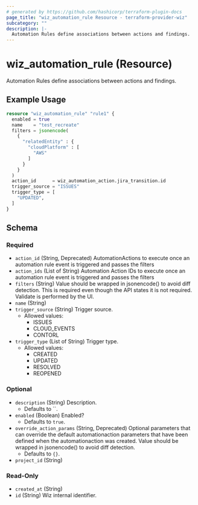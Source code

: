 ```yaml
---
# generated by https://github.com/hashicorp/terraform-plugin-docs
page_title: "wiz_automation_rule Resource - terraform-provider-wiz"
subcategory: ""
description: |-
  Automation Rules define associations between actions and findings.
---
```


# wiz_automation_rule (Resource)

Automation Rules define associations between actions and findings.

## Example Usage

```terraform
resource "wiz_automation_rule" "rule1" {
  enabled = true
  name    = "test_recreate"
  filters = jsonencode(
    {
      "relatedEntity" : {
        "cloudPlatform" : [
          "AWS"
        ]
      }
    }
  )
  action_id      = wiz_automation_action.jira_transition.id
  trigger_source = "ISSUES"
  trigger_type = [
    "UPDATED",
  ]
}
```

<!-- schema generated by tfplugindocs -->
## Schema

### Required

- `action_id` (String, Deprecated) AutomationActions to execute once an automation rule event is triggered and passes the filters
- `action_ids` (List of String) Automation Action IDs to execute once an automation rule event is triggered and passes the filters
- `filters` (String) Value should be wrapped in jsonencode() to avoid diff detection. This is required even though the API states it is not required.  Validate is performed by the UI.
- `name` (String)
- `trigger_source` (String) Trigger source.
    - Allowed values: 
        - ISSUES
        - CLOUD_EVENTS
        - CONTORL
- `trigger_type` (List of String) Trigger type.
    - Allowed values: 
        - CREATED
        - UPDATED
        - RESOLVED
        - REOPENED

### Optional

- `description` (String) Description.
    - Defaults to ``.
- `enabled` (Boolean) Enabled?
    - Defaults to `true`.
- `override_action_params` (String, Deprecated) Optional parameters that can override the default automationaction parameters that have been defined when the automationaction was created.  Value should be wrapped in jsonencode() to avoid diff detection.
    - Defaults to `{}`.
- `project_id` (String)

### Read-Only

- `created_at` (String)
- `id` (String) Wiz internal identifier.


